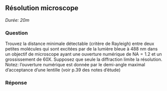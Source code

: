 ## Résolution microscope

*Durée: 20m*

### Question

Trouvez la distance minimale détectable (critère de Rayleigh) entre deux petites molécules qui sont excitées par de la lumière bleue à 488 nm dans un objectif de microscope ayant une ouverture numérique de $\text{NA}=1.2$ et un grossissement de 60X. Supposez que seule la diffraction limite la résolution. Notez: l’ouverture numérique est donnée par le demi-angle maximal d’acceptance d’une lentille (voir p.39 des notes d’étude)

### Réponse

